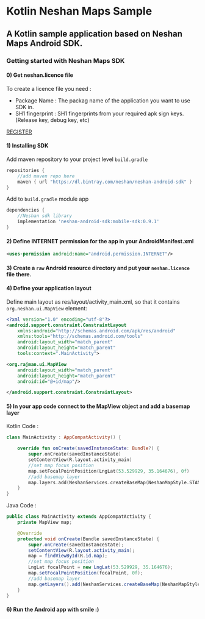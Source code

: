 # Kotlin Neshan Maps Sample
## A Kotlin sample application based on Neshan Maps Android SDK.

### Getting started with Neshan Maps SDK


#### 0) Get neshan.licence file  
To create a licence file you need :  
- Package Name : The packag name of the application you want to use SDK in.  
- SH1 fingerprint : SH1 fingerprints from your required apk sign keys. (Release key, debug key, etc)  

[REGISTER](https://developer.neshan.org)


#### 1) Installing SDK

Add maven repository to your project level `build.gradle`

```gradle
repositories {
    //add maven repo here
    maven { url "https://dl.bintray.com/neshan/neshan-android-sdk" }
}
```

Add to `build.gradle` module app

```gradle
dependencies {
    //Neshan sdk library
    implementation 'neshan-android-sdk:mobile-sdk:0.9.1'
}
```

#### 2) Define INTERNET permission for the app in your AndroidManifest.xml

```xml
<uses-permission android:name="android.permission.INTERNET"/>
```

#### 3) Create a `raw` Android resource directory and put your `neshan.licence` file there.

#### 4) Define your application layout

Define main layout as res/layout/activity_main.xml, so that it contains `org.neshan.ui.MapView` element:

```xml
<?xml version="1.0" encoding="utf-8"?>
<android.support.constraint.ConstraintLayout
    xmlns:android="http://schemas.android.com/apk/res/android"
    xmlns:tools="http://schemas.android.com/tools"
    android:layout_width="match_parent"
    android:layout_height="match_parent"
    tools:context=".MainActivity">

<org.rajman.ui.MapView
    android:layout_width="match_parent"
    android:layout_height="match_parent"
    android:id="@+id/map"/>

</android.support.constraint.ConstraintLayout>
```

#### 5) In your app code connect to the MapView object and add a basemap layer

Kotlin Code :
```kotlin
class MainActivity : AppCompatActivity() {

    override fun onCreate(savedInstanceState: Bundle?) {
        super.onCreate(savedInstanceState)
        setContentView(R.layout.activity_main)
        //set map focus position
        map.setFocalPointPosition(LngLat(53.529929, 35.164676), 0f)
        //add basemap layer
        map.layers.add(NeshanServices.createBaseMap(NeshanMapStyle.STANDARD_DAY))
    }
}
```

Java Code :
```java 
public class MainActivity extends AppCompatActivity {
    private MapView map;

    @Override
    protected void onCreate(Bundle savedInstanceState) {
        super.onCreate(savedInstanceState);
        setContentView(R.layout.activity_main);
        map = findViewById(R.id.map);
        //set map focus position
        LngLat focalPoint = new LngLat(53.529929, 35.164676);
        map.setFocalPointPosition(focalPoint, 0f);
        //add basemap layer
        map.getLayers().add(NeshanServices.createBaseMap(NeshanMapStyle.STANDARD_DAY));
    }
}
```

#### 6) Run the Android app with smile :)




[logo]: https://github.com/NeshanMaps/kotlin-neshan-maps-sample/blob/master/app/src/main/res/drawable-xxxhdpi/ic_neshan_logo.png

